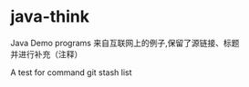 # java-think
Java Demo programs
来自互联网上的例子,保留了源链接、标题  
并进行补充（注释）    

A test for command git stash list 